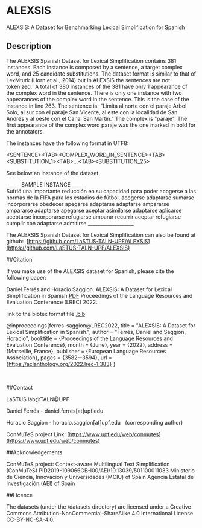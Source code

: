# ALEXSIS
ALEXSIS:  A Dataset for Benchmarking Lexical Simplification for Spanish

## Description

The ALEXSIS Spanish Dataset for Lexical Simplification contains 381 instances. Each instance is composed by a sentence, a target complex word, and 25 candidate substitutions. The dataset format is similar to that of LexMturk (Horn et al., 2014) but in ALEXSIS the sentences are not tokenized. 
A total of 380 instances of the 381 have only 1 appearance of the complex word in the sentence.
There is only one instance with two appearances of the complex word in the sentence. This is the case of the instance in line 263.
The sentence is: "Limita al norte con el paraje Árbol Solo, al sur con el paraje San Vicente, al este con la localidad de San Andrés y al oeste con el Canal San Martín." The complex is "paraje". The first appearance of the complex word paraje was the one marked in bold for the annotators.

The instances have the following format in UTF8:

\<SENTENCE\>\<TAB\>\<COMPLEX_WORD_IN_SENTENCE\>\<TAB\>\<SUBSTITUTION_1\>\<TAB\>...\<TAB\>\<SUBSTITUTION_25\><br/>

See below an instance of the dataset.

\_\_\_\_\_  SAMPLE INSTANCE \_\_\_\_\_<br/>
Sufrió una importante reducción en su capacidad para poder acogerse a las normas de la FIFA para los estadios de fútbol. acogerse adaptarse sumarse incorporarse obedecer apegarse adaptarse adaptarse ampararse ampararse adaptarse apegarse aceptar asimilarse adaptarse aplicarse aceptarse incorporarse refugiarse amparar recurrir aceptar refugiarse cumplir con adaptarse admitirse
\_\_\_\_\_\_\_\_\_\_\_\_\_\_\_\_\_\_\_<br/>

The ALEXSIS Spanish Dataset for Lexical Simplification can also be found at github:  [https://github.com/LaSTUS-TALN-UPF/ALEXSIS](https://github.com/LaSTUS-TALN-UPF/ALEXSIS) <br/>

##Citation

If you make use of the ALEXSIS dataset for Spanish, please cite the following paper:

Daniel Ferrés and Horacio Saggion.
ALEXSIS: A Dataset for Lexical Simplification in Spanish.[PDF](www.lrec-conf.org/proceedings/lrec2022/pdf/2022.lrec-1.383.pdf)
Proceedings of the Language Resources and Evaluation Conference (LREC) 2022.

link to the bibtex format file [.bib](www.lrec-conf.org/proceedings/lrec2022/bib/2022.lrec-1.383.bib)


@inproceedings{ferres-saggion@LREC2022,
    title = "ALEXSIS: A Dataset for Lexical Simplification in Spanish.",
    author = "Ferrés, Daniel  and Saggion, Horacio",
    booktitle      = {Proceedings of the Language Resources and Evaluation Conference},
    month          = {June},
    year           = {2022},
    address        = {Marseille, France},
    publisher      = {European Language Resources Association},
    pages     = {3582--3594},
    url       = {https://aclanthology.org/2022.lrec-1.383}
}

 <br/>
 
##Contact

LaSTUS lab@TALN@UPF

Daniel Ferrés - daniel.ferres[at]upf.edu

Horacio Saggion - horacio.saggion[at]upf.edu   (corresponding author)

ConMuTeS project Link: [https://www.upf.edu/web/conmutes](https://www.upf.edu/web/conmutes)

##Acknowledgements

ConMuTeS project: Context-aware Multilingual Text Simplification (ConMuTeS) PID2019-109066GB-I00/AEI/10.13039/501100011033
Ministerio de Ciencia, Innovación y Universidades (MCIU) of Spain
Agencia Estatal de Investigación (AEI) of Spain



##Licence

The datasets (under the /datasets directory) are licensed under a Creative Commons Attribution-NonCommercial-ShareAlike 4.0 International License CC-BY-NC-SA-4.0.


